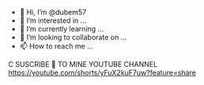 - 👋 Hi, I’m @dubem57
- 👀 I’m interested in ...
- 🌱 I’m currently learning ...
- 💞️ I’m looking to collaborate on ...
- 📫 How to reach me ...

<!---
dubem57/dubem57 is a ✨ special ✨ repository because its `README.md` (this file) appears on your GitHub profile.
You can click the Preview link to take a look at your changes.
--->
C
SUSCRIBE 🙏 TO MINE YOUTUBE CHANNEL
https://youtube.com/shorts/yFuX2kuF7uw?feature=share
